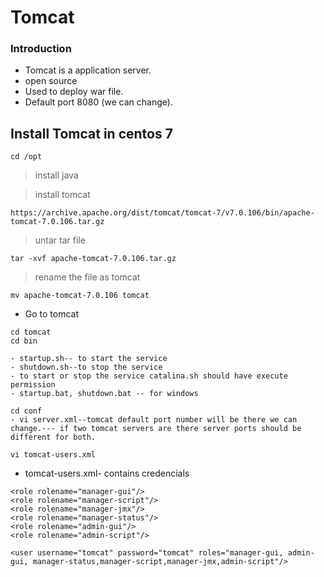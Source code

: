 # Tomcat
### Introduction
- Tomcat is a application server.
- open source
- Used to deploy war file.
- Default port 8080 (we can change).

## Install Tomcat in centos 7

```
cd /opt
```

> install java

> install tomcat

```
https://archive.apache.org/dist/tomcat/tomcat-7/v7.0.106/bin/apache-tomcat-7.0.106.tar.gz
```
> untar tar file
```
tar -xvf apache-tomcat-7.0.106.tar.gz
```
> rename the file as tomcat
```
mv apache-tomcat-7.0.106 tomcat
```
- Go to tomcat
```
cd tomcat
cd bin

- startup.sh-- to start the service
- shutdown.sh--to stop the service
- to start or stop the service catalina.sh should have execute permission
- startup.bat, shutdown.bat -- for windows
```

```
cd conf
- vi server.xml--tomcat default port number will be there we can change.--- if two tomcat servers are there server ports should be different for both.
```
```
vi tomcat-users.xml
```
- tomcat-users.xml- contains credencials
```
<role rolename="manager-gui"/>
<role rolename="manager-script"/>
<role rolename="manager-jmx"/>
<role rolename="manager-status"/>   
<role rolename="admin-gui"/>
<role rolename="admin-script"/>

<user username="tomcat" password="tomcat" roles="manager-gui, admin-gui, manager-status,manager-script,manager-jmx,admin-script"/>

```

